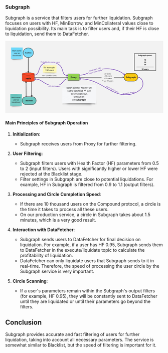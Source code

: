 ### Subgraph

Subgraph is a service that filters users for further liquidation. Subgraph focuses on users with HF, MinBorrow, and MinCollateral values close to liquidation possibility. Its main task is to filter users and, if their HF is close to liquidation, send them to DataFetcher.

![Users flow](../images/archiveToSubgraphFlow.jpg)

#### Main Principles of Subgraph Operation

1. **Initialization**:

   - Subgraph receives users from Proxy for further filtering.

2. **User Filtering**:

   - Subgraph filters users with Health Factor (HF) parameters from 0.5 to 2 (input filters). Users with significantly higher or lower HF were rejected at the Blacklist stage.
   - Filter settings in Subgraph are close to potential liquidations. For example, HF in Subgraph is filtered from 0.9 to 1.1 (output filters).

3. **Processing and Circle Completion Speed**:

   - If there are 10 thousand users on the Compound protocol, a circle is the time it takes to process all these users.
   - On our production service, a circle in Subgraph takes about 1.5 minutes, which is a very good result.

4. **Interaction with DataFetcher**:

   - Subgraph sends users to DataFetcher for final decision on liquidation. For example, if a user has HF 0.95, Subgraph sends them to DataFetcher in the execute/liquidate topic to calculate the profitability of liquidation.
   - DataFetcher can only liquidate users that Subgraph sends to it in real-time. Therefore, the speed of processing the user circle by the Subgraph service is very important.

5. **Circle Scanning**:
   - If a user's parameters remain within the Subgraph's output filters (for example, HF 0.95), they will be constantly sent to DataFetcher until they are liquidated or until their parameters go beyond the filters.

## Conclusion

Subgraph provides accurate and fast filtering of users for further liquidation, taking into account all necessary parameters. The service is somewhat similar to Blacklist, but the speed of filtering is important for it.
